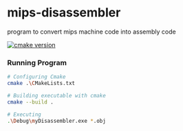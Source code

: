 # mips-disassembler
program to convert mips machine code into assembly code

[![cmake version](https://img.shields.io/badge/cmake-v3.21.1-blue)](https://cmake.org/download/)

### Running Program

```sh
# Configuring Cmake
cmake .\CMakeLists.txt

# Building executable with cmake
cmake --build .

# Executing
.\Debug\myDisassembler.exe *.obj
```
